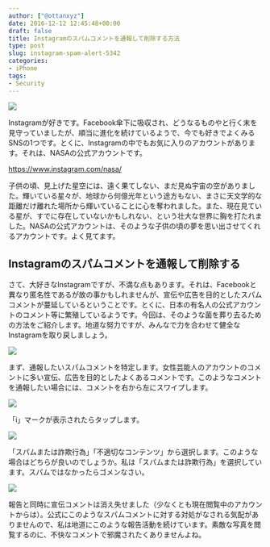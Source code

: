 ```yaml
---
author: ["@ottanxyz"]
date: 2016-12-12 12:45:48+00:00
draft: false
title: Instagramのスパムコメントを通報して削除する方法
type: post
slug: instagram-spam-alert-5342
categories:
- iPhone
tags:
- Security
---
```


![](/uploads/2016/12/161212-584e99cb53ac3.jpg)






Instagramが好きです。Facebook傘下に吸収され、どうなるものやと行く末を見守っていましたが、順当に進化を続けているようで、今でも好きでよくみるSNSの1つです。とくに、Instagramの中でもお気に入りのアカウントがあります。それは、NASAの公式アカウントです。



https://www.instagram.com/nasa/



子供の頃、見上げた星空には、遠く果てしない、まだ見ぬ宇宙の空がありました。輝いている星々が、地球から何億光年という途方もない、まさに天文学的な距離だけ離れた場所から輝いていることに心を奪われました。また、現在見ている星が、すでに存在していないかもしれない、という壮大な世界に胸を打たれました。NASAの公式アカウントは、そのような子供の頃の夢を思い出させてくれるアカウントです。よく見てます。





## Instagramのスパムコメントを通報して削除する





さて、大好きなInstagramですが、不満な点もあります。それは、Facebookと異なり匿名性であるが故の事かもしれませんが、宣伝や広告を目的としたスパムコメントが蔓延しているということです。とくに、日本の有名人の公式アカウントのコメント等に繁殖しているようです。今回は、そのような菌を葬り去るための方法をご紹介します。地道な努力ですが、みんなで力を合わせて健全なInstagramを取り戻しましょう。





![](/uploads/2016/12/161212-584e99d43f6f8.png)






まず、通報したいスパムコメントを特定します。女性芸能人のアカウントのコメントに多い宣伝、広告を目的としたよくあるコメントです。このようなコメントを通報したい場合には、コメントを右から左にスワイプします。





![](/uploads/2016/12/161212-584e99eda0edc.png)






「i」マークが表示されたらタップします。





![](/uploads/2016/12/161212-584e99f30d7b7.png)






「スパムまたは詐欺行為」「不適切なコンテンツ」から選択します。このような場合はどちらが良いのでしょうか。私は「スパムまたは詐欺行為」を選択しています。スパムではなかったらゴメンなさい。





![](/uploads/2016/12/161212-584e99f91c26c.png)






報告と同時に宣伝コメントは消え失せました（少なくとも現在閲覧中のアカウントからは）。公式にこのようなスパムコメントに対する対処がなされる気配がありませんので、私は地道にこのような報告活動を続けています。素敵な写真を閲覧するのに、不快なコメントで邪魔されたくありませんよね。
